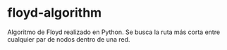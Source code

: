 # floyd-algorithm
Algoritmo de Floyd realizado en Python. Se busca la ruta más corta entre cualquier par de nodos dentro de una red.
